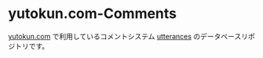 # yutokun.com-Comments
[yutokun.com](https://yutokun.com/) で利用しているコメントシステム [utterances](https://utteranc.es/) のデータベースリポジトリです。
